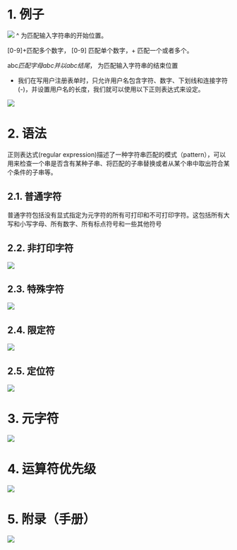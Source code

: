 # 1. 例子
![](_v_images/_1548754943_19710.png)
^ 为匹配输入字符串的开始位置。

[0-9]+匹配多个数字， [0-9] 匹配单个数字，+ 匹配一个或者多个。

abc$匹配字母 abc 并以 abc 结尾，$ 为匹配输入字符串的结束位置

- 我们在写用户注册表单时，只允许用户名包含字符、数字、下划线和连接字符(-)，并设置用户名的长度，我们就可以使用以下正则表达式来设定。

![](_v_images/_1548754991_11608.png)

# 2. 语法

正则表达式(regular expression)描述了一种字符串匹配的模式（pattern），可以用来检查一个串是否含有某种子串、将匹配的子串替换或者从某个串中取出符合某个条件的子串等。
## 2.1. 普通字符
普通字符包括没有显式指定为元字符的所有可打印和不可打印字符。这包括所有大写和小写字母、所有数字、所有标点符号和一些其他符号
## 2.2. 非打印字符
![](_v_images/_1548755261_16478.png)
## 2.3. 特殊字符
![](_v_images/_1548755283_9509.png)
## 2.4. 限定符
![](_v_images/_1548755307_15802.png)
## 2.5. 定位符
![](_v_images/_1548755340_1517.png)
# 3. 元字符
![](_v_images/_1548755666_9426.png)
# 4. 运算符优先级
![](_v_images/_1548755403_877.png)
# 5. 附录（手册）
![](_v_images/_1548755703_24166.png)